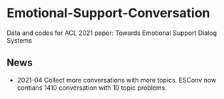# Emotional-Support-Conversation
Data and codes for ACL 2021 paper: Towards Emotional Support Dialog Systems


## News
- 2021-04 Collect more conversations with more topics. ESConv now contians 1410 conversation with 10 topic problems.
